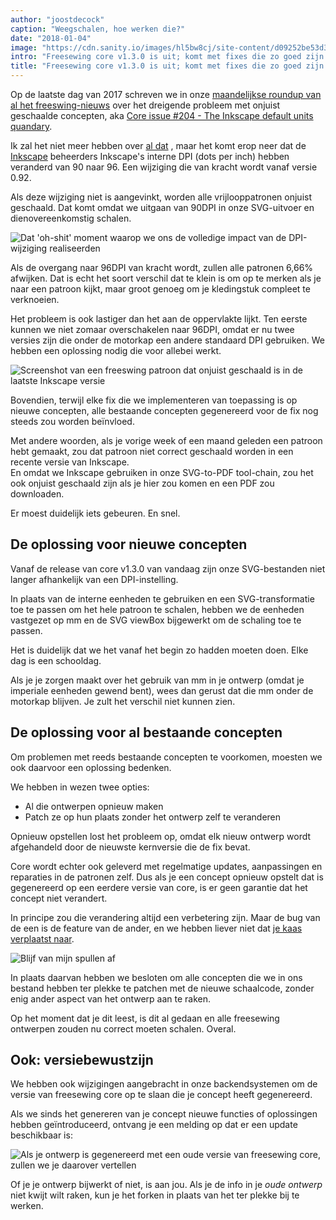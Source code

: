 ```yaml
---
author: "joostdecock"
caption: "Weegschalen, hoe werken die?"
date: "2018-01-04"
image: "https://cdn.sanity.io/images/hl5bw8cj/site-content/d09252be53d33ab5b743c22f523a9ea8cbd70708-2000x1328.jpg"
intro: "Freesewing core v1.3.0 is uit; komt met fixes die zo goed zijn dat we ze hebben geback-port naar al je drafts"
title: "Freesewing core v1.3.0 is uit; komt met fixes die zo goed zijn dat we ze back-ported hebben naar al je drafts"
---
```


Op de laatste dag van 2017 schreven we in onze [maandelijkse roundup van al het freeswing-nieuws](/blog/roundup-2017-12/) over het dreigende probleem met onjuist geschaalde concepten, aka [Core issue #204 - The Inkscape default units quandary](https://github.com/freesewing/core/issues/204).

Ik zal het niet meer hebben over [al dat](/blog/roundup-2017-12/) , maar het komt erop neer dat de [Inkscape](http://inkscape.org/) beheerders Inkscape's interne DPI (dots per inch) hebben veranderd van 90 naar 96. Een wijziging die van kracht wordt vanaf versie 0.92.

Als deze wijziging niet is aangevinkt, worden alle vrijlooppatronen onjuist geschaald. Dat komt omdat we uitgaan van 90DPI in onze SVG-uitvoer en dienovereenkomstig schalen.

![Dat 'oh-shit' moment waarop we ons de volledige impact van de DPI-wijziging realiseerden](https://posts.freesewing.org/uploads/oh_shit_90b4969a5d.gif)

Als de overgang naar 96DPI van kracht wordt, zullen alle patronen 6,66% afwijken. Dat is echt het soort verschil dat te klein is om op te merken als je naar een patroon kijkt, maar groot genoeg om je kledingstuk compleet te verknoeien.

Het probleem is ook lastiger dan het aan de oppervlakte lijkt. Ten eerste kunnen we niet zomaar overschakelen naar 96DPI, omdat er nu twee versies zijn die onder de motorkap een andere standaard DPI gebruiken. We hebben een oplossing nodig die voor allebei werkt.

![Screenshot van een freeswing patroon dat onjuist geschaald is in de laatste Inkscape versie](https://posts.freesewing.org/uploads/inkscape_b96e2bb510.png)

Bovendien, terwijl elke fix die we implementeren van toepassing is op nieuwe concepten, alle bestaande concepten gegenereerd voor de fix nog steeds zou worden beïnvloed.

Met andere woorden, als je vorige week of een maand geleden een patroon hebt gemaakt, zou dat patroon niet correct geschaald worden in een recente versie van Inkscape.  
En omdat we Inkscape gebruiken in onze SVG-to-PDF tool-chain, zou het ook onjuist geschaald zijn als je hier zou komen en een PDF zou downloaden.

Er moest duidelijk iets gebeuren. En snel.

## De oplossing voor nieuwe concepten

Vanaf de release van core v1.3.0 van vandaag zijn onze SVG-bestanden niet langer afhankelijk van een DPI-instelling.

In plaats van de interne eenheden te gebruiken en een SVG-transformatie toe te passen om het hele patroon te schalen, hebben we de eenheden vastgezet op mm en de SVG viewBox bijgewerkt om de schaling toe te passen.

Het is duidelijk dat we het vanaf het begin zo hadden moeten doen. Elke dag is een schooldag.

Als je je zorgen maakt over het gebruik van mm in je ontwerp (omdat je imperiale eenheden gewend bent), wees dan gerust dat die mm onder de motorkap blijven. Je zult het verschil niet kunnen zien.

## De oplossing voor al bestaande concepten

Om problemen met reeds bestaande concepten te voorkomen, moesten we ook daarvoor een oplossing bedenken.

We hebben in wezen twee opties:

 - Al die ontwerpen opnieuw maken
 - Patch ze op hun plaats zonder het ontwerp zelf te veranderen

Opnieuw opstellen lost het probleem op, omdat elk nieuw ontwerp wordt afgehandeld door de nieuwste kernversie die de fix bevat.

Core wordt echter ook geleverd met regelmatige updates, aanpassingen en reparaties in de patronen zelf. Dus als je een concept opnieuw opstelt dat is gegenereerd op een eerdere versie van core, is er geen garantie dat het concept niet verandert.

In principe zou die verandering altijd een verbetering zijn. Maar de bug van de een is de feature van de ander, en we hebben liever niet dat [je kaas verplaatst naar](https://en.wikipedia.org/wiki/Who_Moved_My_Cheese%3F).

![Blijf van mijn spullen af](https://posts.freesewing.org/uploads/who_moved_my_cheese_0cd51a25d6.jpg)

In plaats daarvan hebben we besloten om alle concepten die we in ons bestand hebben ter plekke te patchen met de nieuwe schaalcode, zonder enig ander aspect van het ontwerp aan te raken.

Op het moment dat je dit leest, is dit al gedaan en alle freesewing ontwerpen zouden nu correct moeten schalen. Overal.

## Ook: versiebewustzijn

We hebben ook wijzigingen aangebracht in onze backendsystemen om de versie van freesewing core op te slaan die je concept heeft gegenereerd.

Als we sinds het genereren van je concept nieuwe functies of oplossingen hebben geïntroduceerd, ontvang je een melding op dat er een update beschikbaar is:

![Als je ontwerp is gegenereerd met een oude versie van freesewing core, zullen we je daarover vertellen](https://posts.freesewing.org/uploads/upgrade_dee342e3fb.png)

Of je je ontwerp bijwerkt of niet, is aan jou. Als je de info in je *oude ontwerp* niet kwijt wilt raken, kun je het forken in plaats van het ter plekke bij te werken.








